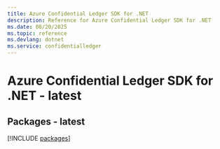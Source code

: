 ```yaml
---
title: Azure Confidential Ledger SDK for .NET
description: Reference for Azure Confidential Ledger SDK for .NET
ms.date: 08/20/2025
ms.topic: reference
ms.devlang: dotnet
ms.service: confidentialledger
---
```

# Azure Confidential Ledger SDK for .NET - latest
## Packages - latest
[!INCLUDE [packages](confidential-ledger-index.md)]